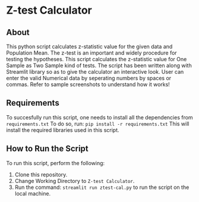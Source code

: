 # Z-test Calculator

## About 
This python script calculates z-statistic value for the given data and Population Mean. The z-test is an important and widely procedure for testing the hypotheses.
This script calculates the z-statistic value for One Sample as Two Sample kind of tests. The script has been written along with Streamlit library so as to give the calculator an interactive look. User can enter the valid Numerical data by seperating numbers by spaces or commas.
Refer to sample screenshots to understand how it works!


## Requirements
To succesfully run this script, one needs to install all the dependencies from `requirements.txt`
To do so, run: `pip install -r requirements.txt`
This will install the required libraries used in this script.

## How to Run the Script
To run this script, perform the following:
1. Clone this repository.
2. Change Working Directory to `Z-test Calculator`.
3. Run the command: `streamlit run ztest-cal.py` to run the script on the local machine.


